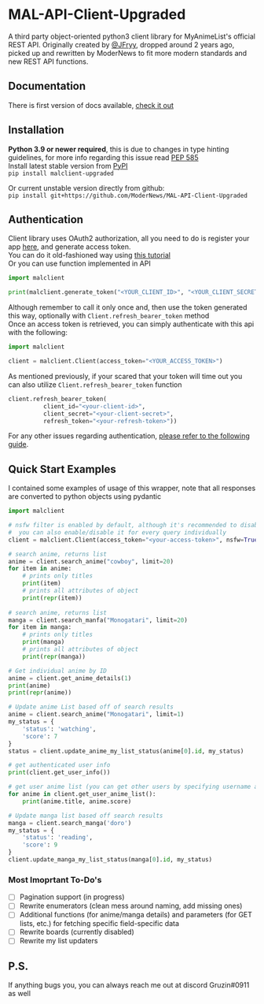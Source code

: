 # MAL-API-Client-Upgraded
A third party object-oriented python3 client library for MyAnimeList's official REST API.
Originally created by [@JFryy](https://github.com/JFryy/MAL-API-Client), dropped around 2 years ago, picked up and rewritten by ModerNews to fit more modern standards and new REST API functions.

## Documentation
There is first version of docs available, [check it out](https://mal-api-client-upgraded.readthedocs.io)

## Installation
**Python 3.9 or newer required**, this is due to changes in type hinting guidelines, for more info regarding this issue read [PEP 585](https://peps.python.org/pep-0585/)  
Install latest stable version from [PyPI](https://pypi.org/project/malclient-upgraded/)  
`pip install malclient-upgraded`  

Or current unstable version directly from github:  
`pip install git+https://github.com/ModerNews/MAL-API-Client-Upgraded`


## Authentication
Client library uses OAuth2 authorization, all you need to do is register your app [here](https://myanimelist.net/apiconfig), and generate access token.  
You can do it old-fashioned way using [this tutorial](https://myanimelist.net/blog.php?eid=835707)  
Or you can use function implemented in API
```python
import malclient

print(malclient.generate_token("<YOUR_CLIENT_ID>", "<YOUR_CLIENT_SECRET>"))
```
Although remember to call it only once and, then use the token generated this way, optionally with `Client.refresh_bearer_token` method  
Once an access token is retrieved, you can simply authenticate with this api with the following:
```python
import malclient

client = malclient.Client(access_token="<YOUR_ACCESS_TOKEN>")

```

As mentioned previously, if your scared that your token will time out you can also utilize `Client.refresh_bearer_token` function
```python
client.refresh_bearer_token(
          client_id="<your-client-id>",
          client_secret="<your-client-secret>",
          refresh_token="<your-refresh-token>"))
```

For any other issues regarding authentication, [please refer to the following guide](https://myanimelist.net/blog.php?eid=835707).

## Quick Start Examples
I contained some examples of usage of this wrapper, note that all responses are converted to python objects using pydantic

```python
import malclient

# nsfw filter is enabled by default, although it's recommended to disable it if your results are missing titles, 
#  you can also enable/disable it for every query individually 
client = malclient.Client(access_token="<your-access-token>", nsfw=True)

# search anime, returns list
anime = client.search_anime("cowboy", limit=20)
for item in anime:
    # prints only titles
    print(item)
    # prints all attributes of object
    print(repr(item))
    
# search anime, returns list
manga = client.search_manfa("Monogatari", limit=20)
for item in manga:
    # prints only titles
    print(manga)
    # prints all attributes of object
    print(repr(manga))

# Get individual anime by ID
anime = client.get_anime_details(1)
print(anime)
print(repr(anime))

# Update anime List based off of search results
anime = client.search_anime("Monogatari", limit=1)
my_status = {
    'status': 'watching',
    'score': 7
}
status = client.update_anime_my_list_status(anime[0].id, my_status)

# get authenticated user info
print(client.get_user_info())

# get user anime list (you can get other users by specifying username attribute)
for anime in client.get_user_anime_list():
    print(anime.title, anime.score)

# Update manga list based off search results
manga = client.search_manga('doro')
my_status = {
    'status': 'reading',
    'score': 9
}
client.update_manga_my_list_status(manga[0].id, my_status)
```
### Most Imoprtant To-Do's
- [ ] Pagination support (in progress)
- [ ] Rewrite enumerators (clean mess around naming, add missing ones)
- [ ] Additional functions (for anime/manga details) and parameters (for GET lists, etc.) for fetching specific field-specific data
- [ ] Rewrite boards (currently disabled)
- [ ] Rewrite my list updaters

## P.S. 
If anything bugs you, you can always reach me out at discord Gruzin#0911 as well
